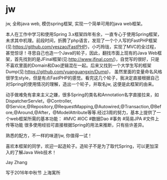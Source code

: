 # jw
jw, 全称java web, 模仿spring框架, 实现一个简单可用的java web框架。

本人在工作中学习和使用Spring 3.x框架四年有余，一直专心于使用Spring框架，未求其中机理。前段时间，折腾了php语言，发现了一个个人写的FastPHP框架(见:https://github.com/yeszao/FastPHP)，小巧玲珑，实现了MVC的全过程，甚觉惊讶！寻思自己也造一个Java的轮子，因此，翻找市面上现有的Java Web框架，首先找到的是JFinal框架(见:http://www.jfinal.com/)，自觉写的很好，只是不喜欢里面的Domain和Dao逻辑混在一起。后来又找到一个大学生写的框架Dump(见:https://github.com/yuanguangxin/Dump)， 虽然里面的变量命名风格很学生style，但是有点FastPHP的感觉。看完这几个轮子，我决定直接根据自己对Spring的使用情况的理解，造出一个轮子，并取名jw, 这便是此框架的由来。

动手做难免有拿来主义之嫌，很多Spring的类名和Annotation名字直接拉来，如DispatcherServlet，@Controller, @Service,@Repository,@RequestMapping,@Autowired,@Transaction,@Before,@Around,@After，@ModelAttribute等等.经过3周的努力，基本上提供了一个web框架所需的基本功能：
#MVC
#IOC
#数据Dao
#事务
#简易JPA
#文件上传等功能
很多使用经验可直接根据Spring的用法来推断，只有些许差异。

熟悉的配方，不一样的味道!jw, 你值得一试！

喜欢本框架的同学，欢迎一起造轮子。造轮子不是为了取代Spring，可以更加深入的了解Java Web技术！

Jay Zhang

写于2016年中秋节 上海寓所
